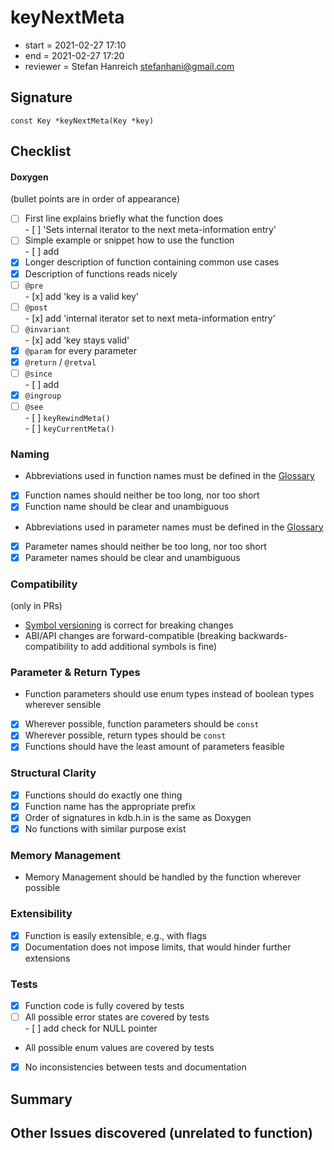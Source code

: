 # keyNextMeta

- start = 2021-02-27 17:10
- end = 2021-02-27 17:20
- reviewer = Stefan Hanreich <stefanhani@gmail.com>

## Signature

`const Key *keyNextMeta(Key *key)`

## Checklist

#### Doxygen

(bullet points are in order of appearance)

- [ ] First line explains briefly what the function does  
       - [ ] 'Sets internal iterator to the next meta-information entry'
- [ ] Simple example or snippet how to use the function  
       - [ ] add
- [x] Longer description of function containing common use cases
- [x] Description of functions reads nicely
- [ ] `@pre`  
       - [x] add 'key is a valid key'
- [ ] `@post`  
       - [x] add 'internal iterator set to next meta-information entry'
- [ ] `@invariant`  
       - [x] add 'key stays valid'
- [x] `@param` for every parameter
- [x] `@return` / `@retval`
- [ ] `@since`  
       - [ ] add
- [x] `@ingroup`
- [ ] `@see`  
       - [ ] `keyRewindMeta()`  
       - [ ] `keyCurrentMeta()`

### Naming

- Abbreviations used in function names must be defined in the
  [Glossary](/doc/help/elektra-glossary.md)
- [x] Function names should neither be too long, nor too short
- [x] Function name should be clear and unambiguous
- Abbreviations used in parameter names must be defined in the
  [Glossary](/doc/help/elektra-glossary.md)
- [x] Parameter names should neither be too long, nor too short
- [x] Parameter names should be clear and unambiguous

### Compatibility

(only in PRs)

- [Symbol versioning](/doc/dev/symbol-versioning.md)
  is correct for breaking changes
- ABI/API changes are forward-compatible (breaking backwards-compatibility
  to add additional symbols is fine)

### Parameter & Return Types

- Function parameters should use enum types instead of boolean types
  wherever sensible
- [x] Wherever possible, function parameters should be `const`
- [x] Wherever possible, return types should be `const`
- [x] Functions should have the least amount of parameters feasible

### Structural Clarity

- [x] Functions should do exactly one thing
- [x] Function name has the appropriate prefix
- [x] Order of signatures in kdb.h.in is the same as Doxygen
- [x] No functions with similar purpose exist

### Memory Management

- Memory Management should be handled by the function wherever possible

### Extensibility

- [x] Function is easily extensible, e.g., with flags
- [x] Documentation does not impose limits, that would hinder further extensions

### Tests

- [x] Function code is fully covered by tests
- [ ] All possible error states are covered by tests  
       - [ ] add check for NULL pointer
- All possible enum values are covered by tests
- [x] No inconsistencies between tests and documentation

## Summary

## Other Issues discovered (unrelated to function)

